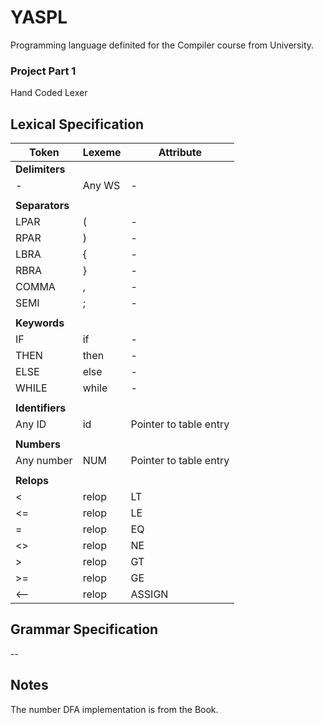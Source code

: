 # YASPL

Programming language definited for the Compiler course from University.

### Project Part 1
Hand Coded Lexer

## Lexical Specification

|Token |Lexeme|Attribute|
|------|------|---------|
|**Delimiters**|
|*-*|Any WS|-|
||||
|**Separators**|
|LPAR|(|-|
|RPAR|)|-|
|LBRA|{|-|
|RBRA|}|-|
|COMMA|,|-|
|SEMI|;|-|
||||
|**Keywords**|
|IF|if|-|
|THEN|then|-|
|ELSE|else|-|
|WHILE|while|-|
||||
|**Identifiers**|
|Any ID|id|Pointer to table entry|
||||
|**Numbers**|
|Any number|NUM|Pointer to table entry|
||||
|**Relops**|
|<|relop|LT|
|<=|relop|LE|
|=|relop|EQ|
|<>|relop|NE|
|>|relop|GT|
|>=|relop|GE|
|<--|relop|ASSIGN|

## Grammar Specification

--

## Notes
The number DFA implementation is from the Book.
